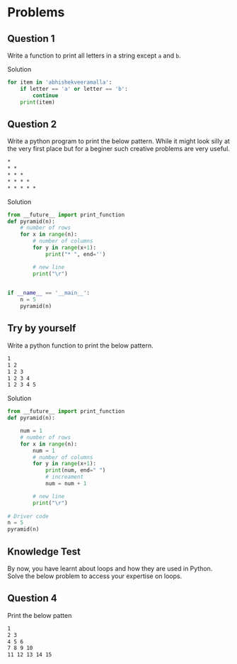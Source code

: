 # Problems

## Question 1

Write a function to print all letters in a string except `a` and `b`.

Solution

```python
for item in 'abhishekveeramalla':
    if letter == 'a' or letter == 'b':
        continue
    print(item)
```

## Question 2

Write a python program to print the below pattern. While it might look silly at the very first place but for a beginer such creative problems are very useful.

```txt
* 
* * 
* * * 
* * * * 
* * * * * 
```

Solution

```python
from __future__ import print_function
def pyramid(n):
    # number of rows
    for x in range(n):
        # number of columns
        for y in range(x+1):
            print("* ", end='')

        # new line
        print("\r")
 

if __name__ == '__main__':
    n = 5
    pyramid(n)
```

## Try by yourself

Write a python function to print the below pattern.

```txt
1 
1 2 
1 2 3 
1 2 3 4 
1 2 3 4 5 
```

Solution

```python
from __future__ import print_function
def pyramid(n):

    num = 1
    # number of rows
    for x in range(n):
        num = 1
        # number of columns
        for y in range(x+1):
            print(num, end=" ")
            # increament
            num = num + 1

        # new line
        print("\r")
 
# Driver code
n = 5
pyramid(n)
```

## Knowledge Test

By now, you have learnt about loops and how they are used in Python. Solve the below problem to access your expertise on loops.

## Question 4

Print the below patten

```txt
1 
2 3 
4 5 6 
7 8 9 10 
11 12 13 14 15 
```
